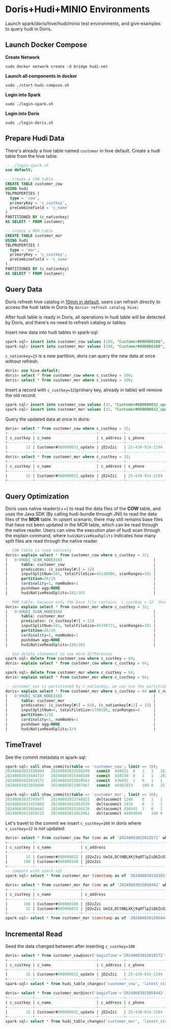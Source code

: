 <!--
Licensed to the Apache Software Foundation (ASF) under one
or more contributor license agreements.  See the NOTICE file
distributed with this work for additional information
regarding copyright ownership.  The ASF licenses this file
to you under the Apache License, Version 2.0 (the
"License"); you may not use this file except in compliance
with the License.  You may obtain a copy of the License at

  http://www.apache.org/licenses/LICENSE-2.0

Unless required by applicable law or agreed to in writing,
software distributed under the License is distributed on an
"AS IS" BASIS, WITHOUT WARRANTIES OR CONDITIONS OF ANY
KIND, either express or implied.  See the License for the
specific language governing permissions and limitations
under the License.
-->

# Doris+Hudi+MINIO Environments
Launch spark/doris/hive/hudi/minio test environments, and give examples to query hudi in Doris.

## Launch Docker Compose
**Create Network**
```shell
sudo docker network create -d bridge hudi-net
```
**Launch all components in docker**
```shell
sudo ./start-hudi-compose.sh
```
**Login into Spark**
```shell
sudo ./login-spark.sh
```
**Login into Doris**
```shell
sudo ./login-doris.sh
```

## Prepare Hudi Data
There's already a hive table named `customer` in hive default. Create a hudi table from the hive table:
```sql
-- ./login-spark.sh
use default;

-- create a COW table
CREATE TABLE customer_cow
USING hudi
TBLPROPERTIES (
  type = 'cow',
  primaryKey = 'c_custkey',
  preCombineField = 'c_name'
)
PARTITIONED BY (c_nationkey)
AS SELECT * FROM customer;

-- create a MOR table
CREATE TABLE customer_mor
USING hudi
TBLPROPERTIES (
  type = 'mor',
  primaryKey = 'c_custkey',
  preCombineField = 'c_name'
)
PARTITIONED BY (c_nationkey)
AS SELECT * FROM customer;
```

## Query Data
Doris refresh hive catalog in [10min in default](https://doris.apache.org/docs/lakehouse/datalake-analytics/hive/#metadata-cache--refresh),
users can refresh directly to access the hudi table in Doris by `doris> refresh catalog hive;`

After hudi table is ready in Doris, all operations in hudi table will be detected by Doris, and there's no need to refresh catalog or tables.

Insert new data into hudi tables in spark-sql:
```sql
spark-sql> insert into customer_cow values (100, "Customer#000000100", "jD2xZzi", "25-430-914-2194", 3471.59, "BUILDING", "cial ideas. final, furious requests", 25);
spark-sql> insert into customer_mor values (100, "Customer#000000100", "jD2xZzi", "25-430-914-2194", 3471.59, "BUILDING", "cial ideas. final, furious requests", 25);
```
`c_nationkey=25` is a new partition, doris can query the new data at once without refresh:
```sql
doris> use hive.default;
doris> select * from customer_cow where c_custkey = 100;
doris> select * from customer_mor where c_custkey = 100;
```
Insert a record with `c_custkey=32`(primary key, already in table) will remove the old record:
```sql
spark-sql> insert into customer_cow values (32, "Customer#000000032_update", "jD2xZzi", "25-430-914-2194", 3471.59, "BUILDING", "cial ideas. final, furious requests", 15);
spark-sql> insert into customer_mor values (32, "Customer#000000032_update", "jD2xZzi", "25-430-914-2194", 3471.59, "BUILDING", "cial ideas. final, furious requests", 15);
```
Query the updated data at once in doris:
```sql
doris> select * from customer_cow where c_custkey = 32;
+-----------+---------------------------+-----------+-----------------+-----------+--------------+-------------------------------------+-------------+
| c_custkey | c_name                    | c_address | c_phone         | c_acctbal | c_mktsegment | c_comment                           | c_nationkey |
+-----------+---------------------------+-----------+-----------------+-----------+--------------+-------------------------------------+-------------+
|        32 | Customer#000000032_update | jD2xZzi   | 25-430-914-2194 |   3471.59 | BUILDING     | cial ideas. final, furious requests |          15 |
+-----------+---------------------------+-----------+-----------------+-----------+--------------+-------------------------------------+-------------+
doris> select * from customer_mor where c_custkey = 32;
+-----------+---------------------------+-----------+-----------------+-----------+--------------+-------------------------------------+-------------+
| c_custkey | c_name                    | c_address | c_phone         | c_acctbal | c_mktsegment | c_comment                           | c_nationkey |
+-----------+---------------------------+-----------+-----------------+-----------+--------------+-------------------------------------+-------------+
|        32 | Customer#000000032_update | jD2xZzi   | 25-430-914-2194 |   3471.59 | BUILDING     | cial ideas. final, furious requests |          15 |
+-----------+---------------------------+-----------+-----------------+-----------+--------------+-------------------------------------+-------------+
```

## Query Optimization
Doris uses native reader(c++) to read the data files of the **COW** table, and uses the Java SDK (By calling hudi-bundle through JNI) to read the data files of the **MOR** table. In upsert scenario, there may still remains base files that have not been updated in the MOR table, which can be read through the native reader. Users can view the execution plan of hudi scan through the explain command, where `hudiNativeReadSplits` indicates how many split files are read through the native reader.
```sql
-- COW table is read natively
doris> explain select * from customer_cow where c_custkey = 32;
|   0:VHUDI_SCAN_NODE(68)                                        |
|      table: customer_cow                                       |
|      predicates: (c_custkey[#5] = 32)                          |
|      inputSplitNum=101, totalFileSize=45338886, scanRanges=101 |
|      partition=26/26                                           |
|      cardinality=1, numNodes=1                                 |
|      pushdown agg=NONE                                         |
|      hudiNativeReadSplits=101/101                              |

-- MOR table: because only the base file contains `c_custkey = 32` that is updated, 100 splits are read natively, while the split with log file is read by JNI.
doris> explain select * from customer_mor where c_custkey = 32;
|   0:VHUDI_SCAN_NODE(68)                                        |
|      table: customer_mor                                       |
|      predicates: (c_custkey[#5] = 32)                          |
|      inputSplitNum=101, totalFileSize=45340731, scanRanges=101 |
|      partition=26/26                                           |
|      cardinality=1, numNodes=1                                 |
|      pushdown agg=NONE                                         |
|      hudiNativeReadSplits=100/101                              |

-- Use delete statement to see more differences
spark-sql> delete from customer_cow where c_custkey = 64;
doris> explain select * from customer_cow where c_custkey = 64;

spark-sql> delete from customer_mor where c_custkey = 64;
doris> explain select * from customer_mor where c_custkey = 64;

-- customer_xxx is partitioned by c_nationkey, we can use the partition column to prune data
doris> explain select * from customer_mor where c_custkey = 64 and c_nationkey = 15;
|   0:VHUDI_SCAN_NODE(68)                                        |
|      table: customer_mor                                       |
|      predicates: (c_custkey[#5] = 64), (c_nationkey[#12] = 15) |
|      inputSplitNum=4, totalFileSize=1798186, scanRanges=4      |
|      partition=1/26                                            |
|      cardinality=1, numNodes=1                                 |
|      pushdown agg=NONE                                         |
|      hudiNativeReadSplits=3/4                                  |
```

## TimeTravel
See the commit metadata in spark-sql:
```sql
spark-sql> call show_commits(table => 'customer_cow', limit => 10);
20240603033556094	20240603033558249	commit	448833	0	1	1	183	0	0
20240603015444737	20240603015446588	commit	450238	0	1	1	202	1	0
20240603015018572	20240603015020503	commit	436692	1	0	1	1	0	0
20240603013858098	20240603013907467	commit	44902033	100	0	25	18751	0	0

spark-sql> call show_commits(table => 'customer_mor', limit => 10);
20240603033745977	20240603033748021	deltacommit	1240	0	1	1	0	0	0
20240603015451860	20240603015453539	deltacommit	1434	0	1	1	1	1	0
20240603015058442	20240603015100120	deltacommit	436691	1	0	1	1	0	0
20240603013918515	20240603013922961	deltacommit	44904040	100	0	25	18751	0	0
```
Let's travel to the commit we insert `c_custkey=100` in doris where `c_custkey=32` is not updated:
```sql
doris> select * from customer_cow for time as of '20240603015018572' where c_custkey = 32 or c_custkey = 100;
+-----------+--------------------+---------------------------------------+-----------------+-----------+--------------+--------------------------------------------------+-------------+
| c_custkey | c_name             | c_address                             | c_phone         | c_acctbal | c_mktsegment | c_comment                                        | c_nationkey |
+-----------+--------------------+---------------------------------------+-----------------+-----------+--------------+--------------------------------------------------+-------------+
|        32 | Customer#000000032 | jD2xZzi UmId,DCtNBLXKj9q0Tlp2iQ6ZcO3J | 25-430-914-2194 |   3471.53 | BUILDING     | cial ideas. final, furious requests across the e |          15 |
|       100 | Customer#000000100 | jD2xZzi                               | 25-430-914-2194 |   3471.59 | BUILDING     | cial ideas. final, furious requests              |          25 |
+-----------+--------------------+---------------------------------------+-----------------+-----------+--------------+--------------------------------------------------+-------------+
-- compare with spark-sql
spark-sql> select * from customer_mor timestamp as of '20240603015018572' where c_custkey = 32 or c_custkey = 100;

doris> select * from customer_mor for time as of '20240603015058442' where c_custkey = 32 or c_custkey = 100;
+-----------+--------------------+---------------------------------------+-----------------+-----------+--------------+--------------------------------------------------+-------------+
| c_custkey | c_name             | c_address                             | c_phone         | c_acctbal | c_mktsegment | c_comment                                        | c_nationkey |
+-----------+--------------------+---------------------------------------+-----------------+-----------+--------------+--------------------------------------------------+-------------+
|       100 | Customer#000000100 | jD2xZzi                               | 25-430-914-2194 |   3471.59 | BUILDING     | cial ideas. final, furious requests              |          25 |
|        32 | Customer#000000032 | jD2xZzi UmId,DCtNBLXKj9q0Tlp2iQ6ZcO3J | 25-430-914-2194 |   3471.53 | BUILDING     | cial ideas. final, furious requests across the e |          15 |
+-----------+--------------------+---------------------------------------+-----------------+-----------+--------------+--------------------------------------------------+-------------+
spark-sql> select * from customer_mor timestamp as of '20240603015058442' where c_custkey = 32 or c_custkey = 100;
```

## Incremental Read
Seed the data changed between after inserting `c_custkey=100`
```sql
doris> select * from customer_cow@incr('beginTime'='20240603015018572');
+-----------+---------------------------+-----------+-----------------+-----------+--------------+-------------------------------------+-------------+
| c_custkey | c_name                    | c_address | c_phone         | c_acctbal | c_mktsegment | c_comment                           | c_nationkey |
+-----------+---------------------------+-----------+-----------------+-----------+--------------+-------------------------------------+-------------+
|        32 | Customer#000000032_update | jD2xZzi   | 25-430-914-2194 |   3471.59 | BUILDING     | cial ideas. final, furious requests |          15 |
+-----------+---------------------------+-----------+-----------------+-----------+--------------+-------------------------------------+-------------+
spark-sql> select * from hudi_table_changes('customer_cow', 'latest_state', '20240603015018572');

doris> select * from customer_mor@incr('beginTime'='20240603015058442');
+-----------+---------------------------+-----------+-----------------+-----------+--------------+-------------------------------------+-------------+
| c_custkey | c_name                    | c_address | c_phone         | c_acctbal | c_mktsegment | c_comment                           | c_nationkey |
+-----------+---------------------------+-----------+-----------------+-----------+--------------+-------------------------------------+-------------+
|        32 | Customer#000000032_update | jD2xZzi   | 25-430-914-2194 |   3471.59 | BUILDING     | cial ideas. final, furious requests |          15 |
+-----------+---------------------------+-----------+-----------------+-----------+--------------+-------------------------------------+-------------+
spark-sql> select * from hudi_table_changes('customer_mor', 'latest_state', '20240603015058442');
```
